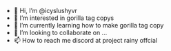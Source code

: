 - 👋 Hi, I’m @icyslushyvr
- 👀 I’m interested in gorilla tag copys
- 🌱 I’m currently learning how to make gorilla tag copy
- 💞️ I’m looking to collaborate on ...
- 📫 How to reach me discord at project rainy offcial

<!---
icyslushyvr/icyslushyvr is a ✨ special ✨ repository because its `README.md` (this file) appears on your GitHub profile.
You can click the Preview link to take a look at your changes.
--->
